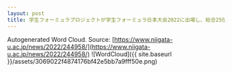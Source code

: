 ```yaml
---
layout: post
title: 学生フォーミュラプロジェクトが学生フォーミュラ日本大会2022に出場し、総合25位、日本自動車工業会会長賞を獲得しました
---
```

Autogenerated Word Cloud.
Source\: [https://www.niigata-u.ac.jp/news/2022/244958/](https://www.niigata-u.ac.jp/news/2022/244958/)
![WordCloud]({{ site.baseurl }}/assets/3069022f4874176bf42e5bb7a9fff50e.png)
